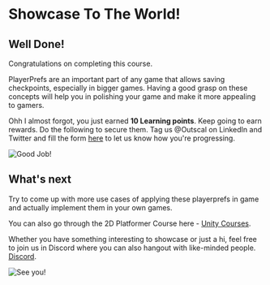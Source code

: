 # Showcase To The World!

## Well Done!

Congratulations on completing this course.

PlayerPrefs are an important part of any game that allows saving checkpoints, especially in bigger games. Having a good grasp on these concepts will help you in polishing your game and make it more appealing to gamers.

Ohh I almost forgot, you just earned **10 Learning points**. Keep going to earn rewards. Do the following to secure them.
Tag us @Outscal on LinkedIn and Twitter and fill the form [here](https://airtable.com/shrXGSkgf5NClpoIU) to let us know how you're progressing.

![Good Job!](https://media.giphy.com/media/3ohs4xsq0oEhqC4why/giphy.gif)

## What's next

Try to come up with more use cases of applying these playerprefs in game and actually implement them in your own games.

You can also go through the 2D Platformer Course here - [Unity Courses](https://academy.outscal.com/unity-course-content).

Whether you have something interesting to showcase or just a hi, feel free to join us in Discord where you can also hangout with like-minded people. [Discord](https://discord.com/invite/R4hfXhsWjN).

![See you!](https://media.giphy.com/media/hcmywq5FGfoCA/giphy.gif)
